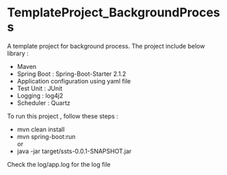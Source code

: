# TemplateProject_BackgroundProcess

A template project for background process. The project include below library :
- Maven
- Spring Boot : Spring-Boot-Starter 2.1.2
- Application configuration using yaml file 
- Test Unit : JUnit
- Logging : log4j2
- Scheduler : Quartz

To run this project , follow these steps :
- mvn clean install
- mvn spring-boot:run
</br> or
- java -jar target/ssts-0.0.1-SNAPSHOT.jar

Check the log/app.log for the log file

